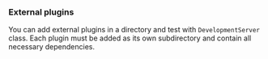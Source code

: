 ### External plugins

You can add external plugins in a directory and test with `DevelopmentServer` class. Each 
plugin must be added as its own subdirectory and contain all necessary dependencies. 
